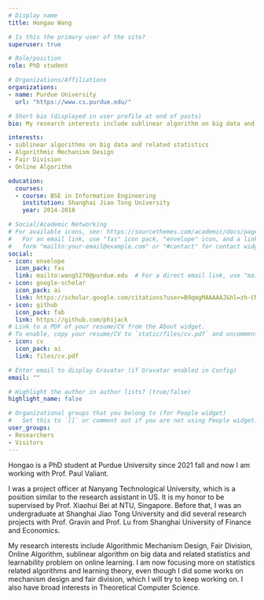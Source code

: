 ```yaml
---
# Display name
title: Hongao Wang

# Is this the primary user of the site?
superuser: true

# Role/position
role: PhD student

# Organizations/Affiliations
organizations:
- name: Purdue University
  url: "https://www.cs.purdue.edu/"

# Short bio (displayed in user profile at end of posts)
bio: My research interests include sublinear algorithm on big data and related statistics and also learning theory, especially learnablity problems. I also did some works on Algorithmic Mechanism Design, Fair Division and Online Algorithm, which I think I will keep working on. I am also have a broad interests in Theoretical Computer Science.

interests:
- sublinear algorithms on big data and related statistics
- Algorithmic Mechanism Design
- Fair Division
- Online Algorithm

education:
  courses:
  - course: BSE in Information Engineering
    institution: Shanghai Jiao Tong University
    year: 2014-2018

# Social/Academic Networking
# For available icons, see: https://sourcethemes.com/academic/docs/page-builder/#icons
#   For an email link, use "fas" icon pack, "envelope" icon, and a link in the
#   form "mailto:your-email@example.com" or "#contact" for contact widget.
social:
- icon: envelope
  icon_pack: fas
  link: mailto:wang5270@purdue.edu  # For a direct email link, use "mailto:test@example.org".
- icon: google-scholar
  icon_pack: ai
  link: https://scholar.google.com/citations?user=B9qmgMAAAAAJ&hl=zh-CN
- icon: github
  icon_pack: fab
  link: https://github.com/phijack
# Link to a PDF of your resume/CV from the About widget.
# To enable, copy your resume/CV to `static/files/cv.pdf` and uncomment the lines below.
- icon: cv
  icon_pack: ai
  link: files/cv.pdf

# Enter email to display Gravatar (if Gravatar enabled in Config)
email: ""

# Highlight the author in author lists? (true/false)
highlight_name: false

# Organizational groups that you belong to (for People widget)
#   Set this to `[]` or comment out if you are not using People widget.
user_groups:
- Researchers
- Visitors
---
```


Hongao is a PhD student at Purdue University since 2021 fall and now I am working with Prof. Paul Valiant.

I was a project officer at Nanyang Technological University, which is a position similar to the research assistant in US. It is my honor to be supervised by Prof. Xiaohui Bei at NTU, Singapore. Before that, I was an undergraduate at Shanghai Jiao Tong University and did several research projects with Prof. Gravin and Prof. Lu from Shanghai University of Finance and Economics.

My research interests include Algorithmic Mechanism Design, Fair Division, Online Algorithm, sublinear algorithm on big data and related statistics and learnability problem on online learning. I am now focusing more on statistics related algorithms and learning theory, even though I did some works on mechanism design and fair division, which I will try to keep working on. I also have broad interests in Theoretical Computer Science.
